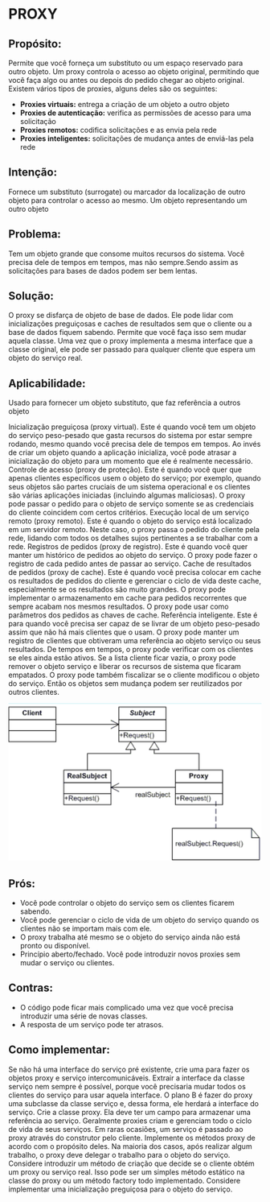# PROXY
## Propósito:
Permite que você forneça um substituto ou um espaço reservado para outro objeto. Um proxy controla o acesso ao objeto original, permitindo que você faça algo ou antes ou depois do pedido chegar ao objeto original.
Existem vários tipos de proxies, alguns deles são os seguintes:

 * __Proxies virtuais:__  entrega a criação de um objeto a outro objeto
 * __Proxies de autenticação:__  verifica as permissões de acesso para uma solicitação
 * __Proxies remotos:__  codifica solicitações e as envia pela rede
 * __Proxies inteligentes:__  solicitações de mudança antes de enviá-las pela rede

## Intenção:
Fornece um substituto (surrogate) ou marcador da localização de outro objeto para controlar o acesso ao mesmo.
Um objeto representando um outro objeto

## Problema: 
Tem um objeto grande que consome muitos recursos do sistema. Você precisa dele de tempos em tempos, mas não sempre.Sendo assim as solicitações para bases de dados podem ser bem lentas.
## Solução:
O proxy se disfarça de objeto de base de dados. Ele pode lidar com inicializações preguiçosas e caches de resultados sem que o cliente ou a base de dados fiquem sabendo.
Permite que você faça isso sem mudar aquela classe. Uma vez que o proxy implementa a mesma interface que a classe original, ele pode ser passado para qualquer cliente que espera um objeto do serviço real.
## Aplicabilidade: 
Usado para fornecer um objeto substituto, que faz referência a outros objeto

Inicialização preguiçosa (proxy virtual). Este é quando você tem um objeto do serviço peso-pesado que gasta recursos do sistema por estar sempre rodando, mesmo quando você precisa dele de tempos em tempos.
 Ao invés de criar um objeto quando a aplicação inicializa, você pode atrasar a inicialização do objeto para um momento que ele é realmente necessário.
Controle de acesso (proxy de proteção). Este é quando você quer que apenas clientes específicos usem o objeto do serviço; por exemplo, quando seus objetos são partes cruciais de um sistema operacional e os clientes são várias aplicações iniciadas (incluindo algumas maliciosas).
 O proxy pode passar o pedido para o objeto de serviço somente se as credenciais do cliente coincidem com certos critérios.
Execução local de um serviço remoto (proxy remoto). Este é quando o objeto do serviço está localizado em um servidor remoto.
 Neste caso, o proxy passa o pedido do cliente pela rede, lidando com todos os detalhes sujos pertinentes a se trabalhar com a rede.
Registros de pedidos (proxy de registro). Este é quando você quer manter um histórico de pedidos ao objeto do serviço.
 O proxy pode fazer o registro de cada pedido antes de passar ao serviço.
Cache de resultados de pedidos (proxy de cache). Este é quando você precisa colocar em cache os resultados de pedidos do cliente e gerenciar o ciclo de vida deste cache, especialmente se os resultados são muito grandes.
 O proxy pode implementar o armazenamento em cache para pedidos recorrentes que sempre acabam nos mesmos resultados. O proxy pode usar como parâmetros dos pedidos as chaves de cache.
Referência inteligente. Este é para quando você precisa ser capaz de se livrar de um objeto peso-pesado assim que não há mais clientes que o usam.
 O proxy pode manter um registro de clientes que obtiveram uma referência ao objeto serviço ou seus resultados. De tempos em tempos, o proxy pode verificar com os clientes se eles ainda estão ativos. Se a lista cliente ficar vazia, o proxy pode remover o objeto serviço e liberar os recursos de sistema que ficaram empatados.
 O proxy pode também fiscalizar se o cliente modificou o objeto do serviço. Então os objetos sem mudança podem ser reutilizados por outros clientes.

![Representação do Proxy](./Proxy.png)

## Prós:
* Você pode controlar o objeto do serviço sem os clientes ficarem sabendo.
* Você pode gerenciar o ciclo de vida de um objeto do serviço quando os clientes não se importam mais com ele.
* O proxy trabalha até mesmo se o objeto do serviço ainda não está pronto ou disponível.
* Princípio aberto/fechado. Você pode introduzir novos proxies sem mudar o serviço ou clientes.

## Contras:
* O código pode ficar mais complicado uma vez que você precisa introduzir uma série de novas classes.
* A resposta de um serviço pode ter atrasos.

## Como implementar:
Se não há uma interface do serviço pré existente, crie uma para fazer os objetos proxy e serviço intercomunicáveis. Extrair a interface da classe serviço nem sempre é possível, porque você precisaria mudar todos os clientes do serviço para usar aquela interface. O plano B é fazer do proxy uma subclasse da classe serviço e, dessa forma, ele herdará a interface do serviço.
Crie a classe proxy. Ela deve ter um campo para armazenar uma referência ao serviço. Geralmente proxies criam e gerenciam todo o ciclo de vida de seus serviços. Em raras ocasiões, um serviço é passado ao proxy através do construtor pelo cliente.
Implemente os métodos proxy de acordo com o propósito deles. Na maioria dos casos, após realizar algum trabalho, o proxy deve delegar o trabalho para o objeto do serviço.
Considere introduzir um método de criação que decide se o cliente obtém um proxy ou serviço real. Isso pode ser um simples método estático na classe do proxy ou um método factory todo implementado.
Considere implementar uma inicialização preguiçosa para o objeto do serviço.

